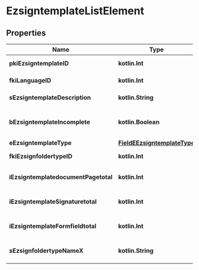 
# EzsigntemplateListElement

## Properties
Name | Type | Description | Notes
------------ | ------------- | ------------- | -------------
**pkiEzsigntemplateID** | **kotlin.Int** | The unique ID of the Ezsigntemplate | 
**fkiLanguageID** | **kotlin.Int** | The unique ID of the Language.  Valid values:  |Value|Description| |-|-| |1|French| |2|English| | 
**sEzsigntemplateDescription** | **kotlin.String** | The description of the Ezsigntemplate | 
**bEzsigntemplateIncomplete** | **kotlin.Boolean** | Indicate the Ezsigntemplate is incomplete and cannot be used | 
**eEzsigntemplateType** | [**FieldEEzsigntemplateType**](FieldEEzsigntemplateType.md) |  | 
**fkiEzsignfoldertypeID** | **kotlin.Int** | The unique ID of the Ezsignfoldertype. |  [optional]
**iEzsigntemplatedocumentPagetotal** | **kotlin.Int** | The number of pages in the Ezsigntemplatedocument. |  [optional]
**iEzsigntemplateSignaturetotal** | **kotlin.Int** | The number of total signatures in the Ezsigntemplate. |  [optional]
**iEzsigntemplateFormfieldtotal** | **kotlin.Int** | The number of total form fields in the Ezsigntemplate. |  [optional]
**sEzsignfoldertypeNameX** | **kotlin.String** | The name of the Ezsignfoldertype in the language of the requester |  [optional]



